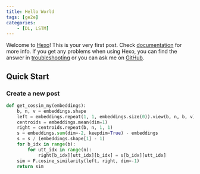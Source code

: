 ```yaml
---
title: Hello World
tags: [ge2e]
categories:
    - [DL, LSTM]
---
```

Welcome to [Hexo](https://hexo.io/)! This is your very first post. Check [documentation](https://hexo.io/docs/) for more info. If you get any problems when using Hexo, you can find the answer in [troubleshooting](https://hexo.io/docs/troubleshooting.html) or you can ask me on [GitHub](https://github.com/hexojs/hexo/issues).

## Quick Start

### Create a new post

```python
def get_cossim_my(embeddings):
    b, n, v = embeddings.shape
    left = embeddings.repeat(1, 1, embeddings.size(0)).view(b, n, b, v)
    centroids = embeddings.mean(dim=1)
    right = centroids.repeat(b, n, 1, 1)
    s = embeddings.sum(dim=-2, keepdim=True) - embeddings
    s = s / (embeddings.shape[1] - 1)
    for b_idx in range(b):
        for utt_idx in range(n):
            right[b_idx][utt_idx][b_idx] = s[b_idx][utt_idx]
    sim = F.cosine_similarity(left, right, dim=-1)
    return sim 
```